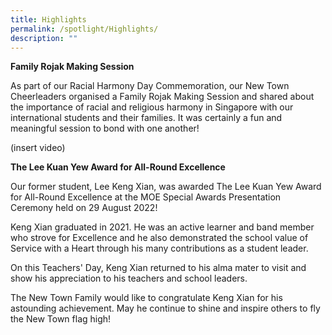 ```yaml
---
title: Highlights
permalink: /spotlight/Highlights/
description: ""
---
```

**Family Rojak Making Session**

As part of our Racial Harmony Day Commemoration, our New Town Cheerleaders organised a Family Rojak Making Session and shared about the importance of racial and religious harmony in Singapore with our international students and their families.
It was certainly a fun and meaningful session to bond with one another!

(insert video)

**The Lee Kuan Yew Award for All-Round Excellence**

Our former student, Lee Keng Xian, was awarded The Lee Kuan Yew Award for All-Round Excellence at the MOE Special Awards Presentation Ceremony held on 29 August 2022!

Keng Xian graduated in 2021. He was an active learner and band member who strove for Excellence and he also demonstrated the school value of Service with a Heart through his many contributions as a student leader.

On this Teachers' Day, Keng Xian returned to his alma mater to visit and show his appreciation to his teachers and school leaders.

The New Town Family would like to congratulate Keng Xian for his astounding achievement. May he continue to shine and inspire others to fly the New Town flag high!



